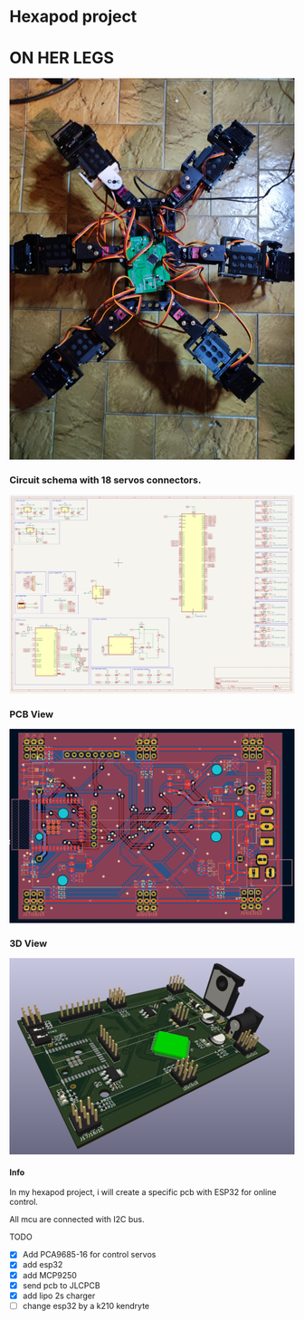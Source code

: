 # Hexapod project

# ON HER LEGS

![ALL_LEGS](on_her_legs.jpg)


### Circuit schema with 18 servos connectors.
![Schema](schema_view.png)

### PCB View
![PCB](pcb_view.png)

### 3D View
![3D](3d_view.png)

#### Info
In my hexapod project, i will create a specific pcb with ESP32 for online 
control.

All mcu are connected with I2C bus.

TODO
- [x] Add PCA9685-16 for control servos
- [x] add esp32 
- [x] add MCP9250
- [x] send pcb to JLCPCB
- [x] add lipo 2s charger
- [ ] change esp32 by a k210 kendryte